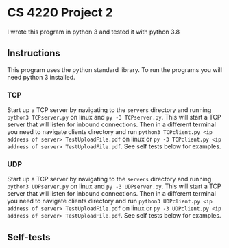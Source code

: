 # CS 4220 Project 2
I wrote this program in python 3 and tested it with python 3.8

## Instructions
This program uses the python standard library. To run the programs you will need python 3 installed.

### TCP 
Start up a TCP server by navigating to the `servers` directory and running `python3 TCPserver.py` on linux and `py -3 TCPserver.py`. This will start a TCP server that will listen for inbound connections. Then in a different terminal you need to navigate clients directory and run `python3 TCPclient.py <ip address of server> TestUploadFile.pdf` on linux or `py -3 TCPclient.py <ip address of server> TestUploadFile.pdf`. See self tests below for examples.

### UDP
Start up a TCP server by navigating to the `servers` directory and running `python3 UDPserver.py` on linux and `py -3 UDPserver.py`. This will start a TCP server that will listen for inbound connections. Then in a different terminal you need to navigate clients directory and run `python3 UDPclient.py <ip address of server> TestUploadFile.pdf` on linux or `py -3 UDPclient.py <ip address of server> TestUploadFile.pdf`. See self tests below for examples.

## Self-tests
